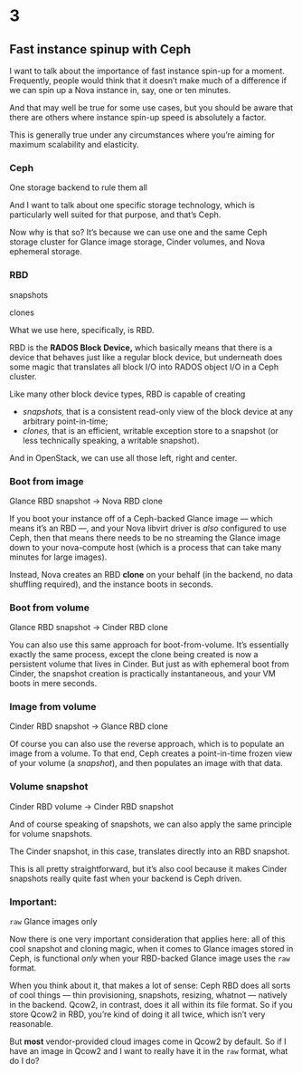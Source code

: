 # 3

## Fast instance spinup with Ceph

<!-- Note -->
I want to talk about the importance of fast instance spin-up for a
moment. Frequently, people would think that it doesn’t make much of a
difference if we can spin up a Nova instance in, say, one or ten
minutes. 

And that may well be true for some use cases, but you should be aware
that there are others where instance spin-up speed is absolutely a
factor.

This is generally true under any circumstances where you’re aiming for
maximum scalability and elasticity.


### Ceph
One storage backend to rule them all

<!-- Note -->
And I want to talk about one specific storage technology, which is
particularly well suited for that purpose, and that’s Ceph.

Now why is that so? It’s because we can use one and the same Ceph
storage cluster for Glance image storage, Cinder volumes, and Nova
ephemeral storage.


### RBD

snapshots <!-- .element class="fragment" -->

clones <!-- .element class="fragment" -->

<!-- Note -->
What we use here, specifically, is RBD.

RBD is the **RADOS Block Device,** which basically means that there is
a device that behaves just like a regular block device, but underneath
does some magic that translates all block I/O into RADOS object
I/O in a Ceph cluster. 

Like many other block device types, RBD is capable of creating

* _snapshots,_ that is a consistent read-only view of the block device
  at any arbitrary point-in-time;
* _clones,_ that is an efficient, writable exception store to a
  snapshot (or less technically speaking, a writable snapshot).

And in OpenStack, we can use all those left, right and center.


### Boot from image
Glance RBD snapshot → Nova RBD clone

<!-- Note -->
If you boot your instance off of a Ceph-backed Glance image — which
means it’s an RBD —, and your Nova libvirt driver is *also* configured
to use Ceph, then that means there needs to be no streaming the Glance
image down to your nova-compute host (which is a process that can take
many minutes for large images).

Instead, Nova creates an RBD **clone** on your behalf (in the backend,
no data shuffling required), and the instance boots in seconds.


### Boot from volume
Glance RBD snapshot → Cinder RBD clone

<!-- Note -->
You can also use this same approach for boot-from-volume. It’s
essentially exactly the same process, except the clone being created
is now a persistent volume that lives in Cinder. But just as with
ephemeral boot from Cinder, the snapshot creation is practically
instantaneous, and your VM boots in mere seconds.


### Image from volume
Cinder RBD snapshot → Glance RBD clone

<!-- Note -->
Of course you can also use the reverse approach, which is to populate
an image from a volume. To that end, Ceph creates a point-in-time
frozen view of your volume (a *snapshot*), and then populates an image
with that data.


### Volume snapshot
Cinder RBD volume → Cinder RBD snapshot

<!-- Note -->
And of course speaking of snapshots, we can also apply the same
principle for volume snapshots.

The Cinder snapshot, in this case, translates directly into an RBD
snapshot.

This is all pretty straightforward, but it’s also cool because it
makes Cinder snapshots really quite fast when your backend is Ceph
driven.


### Important:
`raw` Glance images only

<!-- Note -->
Now there is one very important consideration that applies here: all
of this cool snapshot and cloning magic, when it comes to Glance
images stored in Ceph, is functional *only* when your RBD-backed
Glance image uses the `raw` format.

When you think about it, that makes a lot of sense: Ceph RBD does all
sorts of cool things — thin provisioning, snapshots, resizing, whatnot
— natively in the backend. Qcow2, in contrast, does it all within its
file format. So if you store Qcow2 in RBD, you’re kind of doing it all
twice, which isn’t very reasonable.

But **most** vendor-provided cloud images come in Qcow2 by default. So
if I have an image in Qcow2 and I want to really have it in the `raw`
format, what do I do?
